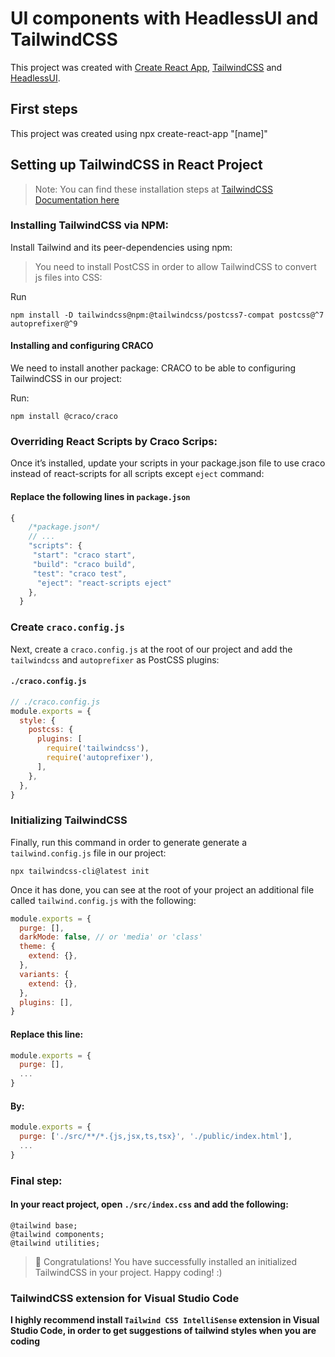 # UI components with HeadlessUI and TailwindCSS

This project was created with [Create React App](https://github.com/facebook/create-react-app), [TailwindCSS](https://tailwindcss.com/docs/guides/create-react-app) and [HeadlessUI](https://github.com/tailwindlabs/headlessui/tree/main/packages/%40headlessui-react).

## First steps
This project was created using npx create-react-app "[name]"

## Setting up TailwindCSS in React Project

>Note: 
>  You can find these installation steps at [TailwindCSS Documentation here](https://tailwindcss.com/docs/guides/create-react-app)

### Installing TailwindCSS via NPM:
Install Tailwind and its peer-dependencies using npm:

> You need to install PostCSS in order to allow TailwindCSS to convert js files into CSS:

Run
```
npm install -D tailwindcss@npm:@tailwindcss/postcss7-compat postcss@^7 autoprefixer@^9
```

#### Installing and configuring CRACO
We need to install another package: CRACO to be able to configuring TailwindCSS in our project:

Run:
```
npm install @craco/craco
```

### Overriding React Scripts by Craco Scrips:
Once it’s installed, update your scripts in your package.json file to use craco instead of react-scripts for all scripts except `eject` command:

#### Replace the following lines in `package.json`
```js
{
    /*package.json*/
    // ...
    "scripts": {
     "start": "craco start",
     "build": "craco build",
     "test": "craco test",
      "eject": "react-scripts eject"
    },
  }
```

### Create `craco.config.js`

Next, create a `craco.config.js` at the root of our project and add the `tailwindcss` and `autoprefixer` as PostCSS plugins:

#### `./craco.config.js`
```js
// ./craco.config.js
module.exports = {
  style: {
    postcss: {
      plugins: [
        require('tailwindcss'),
        require('autoprefixer'),
      ],
    },
  },
}
```

### Initializing TailwindCSS
Finally, run this command in order to generate generate a `tailwind.config.js` file in our project:

```
npx tailwindcss-cli@latest init
```

Once it has done, you can see at the root of your project an additional file called `tailwind.config.js` with the following:

```js
module.exports = {
  purge: [],
  darkMode: false, // or 'media' or 'class'
  theme: {
    extend: {},
  },
  variants: {
    extend: {},
  },
  plugins: [],
}
```
#### Replace this line:
```js
module.exports = {
  purge: [],
  ...
}
```

#### By:

```js
module.exports = {
  purge: ['./src/**/*.{js,jsx,ts,tsx}', './public/index.html'],
  ...
}
```

### Final step:

#### In your react project, open `./src/index.css` and add the following:

```
@tailwind base;
@tailwind components;
@tailwind utilities;
```

> 🎉 Congratulations! You have successfully installed an initialized TailwindCSS in your project. Happy coding! :)


### TailwindCSS extension for Visual Studio Code

**I highly recommend install `Tailwind CSS IntelliSense` extension in Visual Studio Code, in order to get suggestions of tailwind styles when you are coding**

